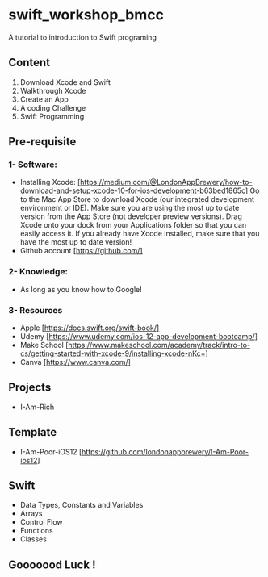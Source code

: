 # swift_workshop_bmcc
A tutorial to introduction to Swift programing

## Content
1. Download Xcode and Swift
2. Walkthrough Xcode
3. Create an App
4. A coding Challenge
5. Swift Programming

## Pre-requisite 
### 1-  Software:
-    Installing Xcode: [https://medium.com/@LondonAppBrewery/how-to-download-and-setup-xcode-10-for-ios-development-b63bed1865c]
Go to the Mac App Store to download Xcode (our integrated development environment or IDE). Make sure you are using the most up to date version from the App Store (not developer preview versions). Drag Xcode onto your dock from your Applications folder so that you can easily access it. If you already have Xcode installed, make sure that you have the most up to date version!
-    Github account [https://github.com/] 

### 2- Knowledge:
-   As long as you know how to Google!

### 3- Resources
- Apple [https://docs.swift.org/swift-book/]
- Udemy [https://www.udemy.com/ios-12-app-development-bootcamp/]
- Make School [https://www.makeschool.com/academy/track/intro-to-cs/getting-started-with-xcode-9/installing-xcode-nKc=]
- Canva [https://www.canva.com/]

## Projects
- I-Am-Rich

## Template
- I-Am-Poor-iOS12 [https://github.com/londonappbrewery/I-Am-Poor-ios12]

## Swift
- Data Types, Constants and Variables
- Arrays
- Control Flow
- Functions
- Classes

## Gooooood Luck ! 
